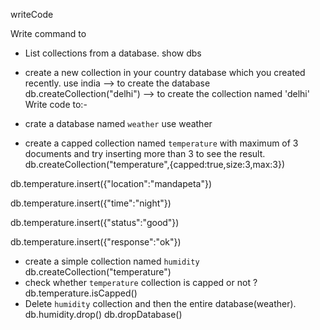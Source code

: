 writeCode

Write command to

- List collections from a database.
  show dbs
- create a new collection in your country database which you created recently.
  use india --> to create the database
  db.createCollection("delhi") --> to create the collection named 'delhi'
  Write code to:-

- crate a database named `weather`
  use weather
- create a capped collection named `temperature` with maximum of 3 documents and try inserting more than 3 to see the result.
  db.createCollection("temperature",{capped:true,size:3,max:3})

db.temperature.insert({"location":"mandapeta"})

db.temperature.insert({"time":"night"})

db.temperature.insert({"status":"good"})

db.temperature.insert({"response":"ok"})

- create a simple collection named `humidity`
  db.createCollection("temperature")
- check whether `temperature` collection is capped or not ?
  db.temperature.isCapped()
- Delete `humidity` collection and then the entire database(weather).
  db.humidity.drop()
  db.dropDatabase()
